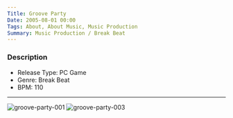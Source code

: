 ```yaml
---
Title: Groove Party
Date: 2005-08-01 00:00
Tags: About, About Music, Music Production
Summary: Music Production / Break Beat
---
```



### Description

* Release Type: PC Game
* Genre: Break Beat
* BPM: 110

<div class="audio-player"></div>

<script type="text/javascript">
    $(document).ready(function() {
        initAudioPlayer('/static/audio/production/groove-party.mp3', 'Goove Party');
    });
</script>

---

![groove-party-001](https://user-images.githubusercontent.com/21299773/63367468-6d0d0e80-c36b-11e9-9296-9dea99331a3c.jpg#mw50)
![groove-party-003](https://user-images.githubusercontent.com/21299773/63367469-6d0d0e80-c36b-11e9-84a8-5209093cd46b.jpg#mw50)
